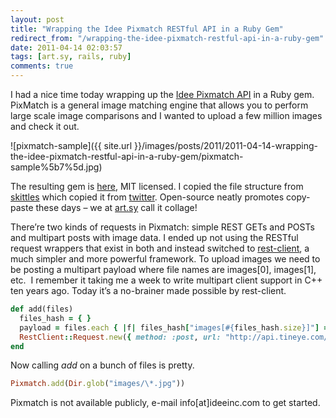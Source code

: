 ```yaml
---
layout: post
title: "Wrapping the Idee Pixmatch RESTful API in a Ruby Gem"
redirect_from: "/wrapping-the-idee-pixmatch-restful-api-in-a-ruby-gem"
date: 2011-04-14 02:03:57
tags: [art.sy, rails, ruby]
comments: true
---
```

I had a nice time today wrapping up the [Idee Pixmatch API](http://ideeinc.com/products/pixmatch/) in a Ruby gem. PixMatch is a general image matching engine that allows you to perform large scale image comparisons and I wanted to upload a few million images and check it out.

![pixmatch-sample]({{ site.url }}/images/posts/2011/2011-04-14-wrapping-the-idee-pixmatch-restful-api-in-a-ruby-gem/pixmatch-sample%5b7%5d.jpg)

The resulting gem is [here](https://github.com/dblock/pixmatch), MIT licensed. I copied the file structure from [skittles](https://github.com/anthonator/skittles) which copied it from [twitter](https://github.com/jnunemaker/twitter). Open-source neatly promotes copy-paste these days – we at [art.sy](https://artsy.net) call it collage!

There’re two kinds of requests in Pixmatch: simple REST GETs and POSTs and multipart posts with image data. I ended up not using the RESTful request wrappers that exist in both and instead switched to [rest-client](https://github.com/archiloque/rest-client), a much simpler and more powerful framework. To upload images we need to be posting a multipart payload where file names are images[0], images[1], etc.  I remember it taking me a week to write multipart client support in C++ ten years ago. Today it’s a no-brainer made possible by rest-client.

```ruby
def add(files)
  files_hash = { }
  payload = files.each { |f| files_hash["images[#{files_hash.size}]"] = f.is_a?(File) ? f : File.new(f, "rb") }
  RestClient::Request.new({ method: :post, url: "http://api.tineye.com/rest&method=add", payload: payload }).execute
end
```

Now calling _add_ on a bunch of files is pretty.

```ruby
Pixmatch.add(Dir.glob("images/\*.jpg"))
```

Pixmatch is not available publicly, e-mail info[at]ideeinc.com to get started.
